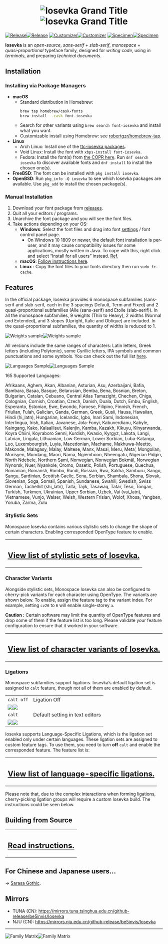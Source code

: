 <h1 align="center"><img src="images/grand-title.light.svg#gh-light-mode-only" title="Iosevka Grand Title"><img src="images/grand-title.dark.svg#gh-dark-mode-only" title="Iosevka Grand Title"></h1>

[![Release](images/button-release.light.svg#gh-light-mode-only)![Release](images/button-release.dark.svg#gh-dark-mode-only)](https://github.com/be5invis/Iosevka/releases) [![Customizer](images/button-customize.light.svg#gh-light-mode-only)![Customizer](images/button-customize.dark.svg#gh-dark-mode-only)](https://be5invis.github.io/Iosevka/customizer) [![Specimen](images/button-specimen.light.svg#gh-light-mode-only)![Specimen](images/button-specimen.dark.svg#gh-dark-mode-only)](https://be5invis.github.io/Iosevka/specimen) 

**Iosevka** is an *open-source*, *sans-serif* + *slab-serif*, *monospace* + *quasi‑proportional* typeface family, designed for *writing code*, using in *terminals*, and preparing *technical documents*.

## Installation

### Installing via Package Managers

  * **macOS**
    * Standard distribution in Homebrew:
      ```bash
      brew tap homebrew/cask-fonts
      brew install --cask font-iosevka
      ```
    * Search for other variants using `brew search font-iosevka` and install what you want.
    * Customizable install using Homebrew: see [robertgzr/homebrew-tap](https://github.com/robertgzr/homebrew-tap).
  * **Linux**
    * Arch Linux: Install one of the [ttc-iosevka packages](https://archlinux.org/packages/?q=ttc-iosevka).
    * Void Linux: Install the font with `xbps-install font-iosevka`.
    * Fedora: Install the font(s) from [the COPR here](https://copr.fedorainfracloud.org/coprs/peterwu/iosevka/). Run `dnf search iosevka` to discover available fonts and `dnf install` to install the chosen one(s).
  * **FreeBSD**: The font can be installed with `pkg install iosevka`.
  * **OpenBSD**: Run `pkg_info -Q iosevka` to see which Iosevka packages are available. Use `pkg_add` to install the chosen package(s).

### Manual Installation

1. Download your font package from [releases](https://github.com/be5invis/Iosevka/releases).
2. Quit all your editors / programs.
3. Unarchive the font package and you will see the font files.
4. Take actions depending on your OS:
    * **Windows**: Select the font files and drag into font [settings](ms-settings:fonts) / font control panel page.  
      * On Windows 10 1809 or newer, the default font installation is per-user, and it may cause compatibility issues for some applications, mostly written in Java. To cope with this, right click and select “Install for all users” instead. [Ref.](https://youtrack.jetbrains.com/issue/JRE-1166?p=IDEA-200145)
    * **macOS**: [Follow instructions here](http://support.apple.com/kb/HT2509).
    * **Linux** : Copy the font files to your fonts directory then run `sudo fc-cache`.

## Features

In the official package, Iosevka provides 6 monospace subfamilies (sans-serif and slab-serif, each in the 3 spacings Default, Term and Fixed) and 2 quasi-proportional subfamilies (Aile (sans-serif) and Etoile (slab-serif)). In all the monospace subfamilies, 9 weights (Thin to Heavy), 2 widths (Normal and Extended), and 3 slopes (Upright, Italic and Oblique) are included. In the quasi-proportional subfamilies, the quantity of widths is reduced to 1.

![Weights sample](images/weights.light.svg#gh-light-mode-only)![Weights sample](images/weights.dark.svg#gh-dark-mode-only)

All versions include the same ranges of characters: Latin letters, Greek letters (including Polytonic), some Cyrillic letters, IPA symbols and common punctuations and some symbols. You can check out the full list [here](http://be5invis.github.io/Iosevka/specimen).

![Languages Sample](images/languages.light.svg#gh-light-mode-only)![Languages Sample](images/languages.dark.svg#gh-dark-mode-only)

<!-- BEGIN Section-Language-List -->
<!-- THIS SECTION IS AUTOMATICALLY GENERATED. DO NOT EDIT. -->

165 Supported Languages: 

Afrikaans, Aghem, Akan, Albanian, Asturian, Asu, Azerbaijani, Bafia, Bambara, Basaa, Basque, Belarusian, Bemba, Bena, Bosnian, Breton, Bulgarian, Catalan, Cebuano, Central Atlas Tamazight, Chechen, Chiga, Colognian, Cornish, Croatian, Czech, Danish, Duala, Dutch, Embu, English, Esperanto, Estonian, Ewe, Ewondo, Faroese, Filipino, Finnish, French, Friulian, Fulah, Galician, Ganda, German, Greek, Gusii, Hausa, Hawaiian, Hindi (hi_latn), Hungarian, Icelandic, Igbo, Inari Sami, Indonesian, Interlingua, Irish, Italian, Javanese, Jola-Fonyi, Kabuverdianu, Kabyle, Kaingang, Kako, Kalaallisut, Kalenjin, Kamba, Kazakh, Kikuyu, Kinyarwanda, Koyra Chiini, Koyraboro Senni, Kurdish, Kwasio, Kyrgyz, Lakota, Langi, Latvian, Lingala, Lithuanian, Low German, Lower Sorbian, Luba-Katanga, Luo, Luxembourgish, Luyia, Macedonian, Machame, Makhuwa-Meetto, Makonde, Malagasy, Malay, Maltese, Manx, Masai, Meru, Metaʼ, Mongolian, Morisyen, Mundang, Māori, Nama, Ngiemboon, Nheengatu, Nigerian Pidgin, North Ndebele, Northern Sami, Norwegian, Norwegian Bokmål, Norwegian Nynorsk, Nuer, Nyankole, Oromo, Ossetic, Polish, Portuguese, Quechua, Romanian, Romansh, Rombo, Rundi, Russian, Rwa, Sakha, Samburu, Sango, Sangu, Sardinian, Scottish Gaelic, Sena, Serbian, Shambala, Shona, Slovak, Slovenian, Soga, Somali, Spanish, Sundanese, Swahili, Swedish, Swiss German, Tachelhit (shi_latn), Taita, Tajik, Tasawaq, Tatar, Teso, Tongan, Turkish, Turkmen, Ukrainian, Upper Sorbian, Uzbek, Vai (vai_latn), Vietnamese, Vunjo, Walser, Welsh, Western Frisian, Wolof, Xhosa, Yangben, Yoruba, Zarma, Zulu

<!-- END Section-Language-List -->

### Stylistic Sets

Monospace Iosevka contains various stylistic sets to change the shape of certain characters. Enabling corresponded OpenType feature to enable.

<table><tr><td><h2><a href="doc/stylistic-sets.md">View list of stylistic sets of Iosevka.</a></h2></td></tr></table>


### Character Variants

Alongside stylistic sets, Monospace Iosevka can also be configured to cherry-pick variants for each character using OpenType. The variants are shown below. To enable, assign the feature tag to the variant index. For example, setting `cv26` to `6` will enable single-storey `a`.

**Caution :**  Certain software may limit the quantity of OpenType features and drop some of them if the feature list is too long. Please validate your feature configuration to ensure that it worked in your software.

<table><tr><td><h2><a href="doc/character-variants.md">View list of character variants of Iosevka.</a></h2></td></tr></table>

### Ligations

Monospace subfamilies support ligations. Iosevka’s default ligation set is assigned to `calt` feature, though not all of them are enabled by default.

<!-- BEGIN Section-OT-Ligation-Tags-1 -->
<!-- THIS SECTION IS AUTOMATICALLY GENERATED. DO NOT EDIT. -->

<table>
<tr>
<td><code>calt off</td>
<td>Ligation Off</td>
</tr>
<tr>
<td colspan="2"><img src="images/ligset-calt-0.light.svg#gh-light-mode-only"/><img src="images/ligset-calt-0.dark.svg#gh-dark-mode-only"/></td>
</tr>
<tr>
<td><code>calt</code></td>
<td>Default setting in text editors</td>
</tr>
<tr>
<td colspan="2"><img src="images/ligset-calt-1.light.svg#gh-light-mode-only"/><img src="images/ligset-calt-1.dark.svg#gh-dark-mode-only"/></td>
</tr>
</table>

<!-- END Section-OT-Ligation-Tags-1 -->

Iosevka supports Language-Specific Ligations, which is the ligation set enabled only under certain languages. These ligation sets are assigned to custom feature tags. To use them, you need to turn **off** `calt` and enable the corresponded feature. The feature list is:

<table><tr><td><h2><a href="doc/language-specific-ligation-sets.md">View list of language-specific ligations.</a></h2></td></tr></table>

Please note that, due to the complex interactions when forming ligations, cherry-picking ligation groups will require a custom Iosevka build. The instructions could be seen below.

## Building from Source

<table><tr><td><h2><a href="doc/custom-build.md">Read instructions.</a></h2></td></tr></table>

## For Chinese and Japanese users...

→ [Sarasa Gothic](https://github.com/be5invis/Sarasa-Gothic).

## Mirrors

- TUNA (CN): https://mirrors.tuna.tsinghua.edu.cn/github-release/be5invis/Iosevka
- NJU (CN): https://mirrors.nju.edu.cn/github-release/be5invis/Iosevka
---

![Family Matrix](images/matrix.light.svg#gh-light-mode-only)![Family Matrix](images/matrix.dark.svg#gh-dark-mode-only)
